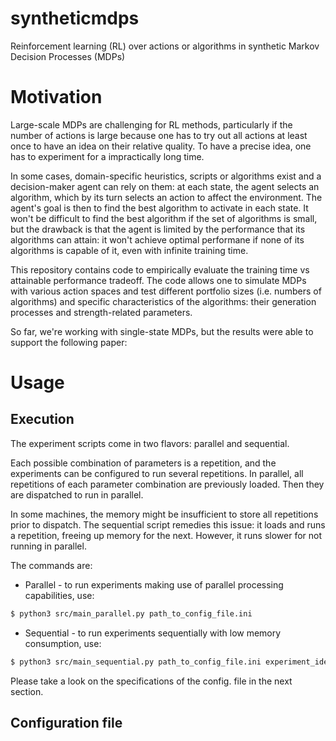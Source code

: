 # syntheticmdps
Reinforcement learning (RL) over actions or algorithms in synthetic Markov Decision Processes (MDPs)

# Motivation

Large-scale MDPs are challenging for RL methods, particularly if the number of actions is large because one has to try out all actions at least once to have an idea on their relative quality. To have a precise idea, one has to experiment for a impractically long time.

In some cases, domain-specific heuristics, scripts or algorithms exist and a decision-maker agent can rely on them: at each state, the agent selects an algorithm, which by its turn selects an action to affect the environment. 
The agent's goal is then to find the best algorithm to activate in each state.
It won't be difficult to find the best algorithm if the set of algorithms is small, but the drawback is that the agent is limited by the performance that its algorithms can attain: it won't achieve optimal performane if none of its algorithms is capable of it, even with infinite training time. 

This repository contains code to empirically evaluate the training time vs attainable performance tradeoff. The code allows one to simulate MDPs with various action spaces and test different portfolio sizes (i.e. numbers of algorithms) and specific characteristics of the algorithms: their generation processes and strength-related parameters.

So far, we're working with single-state MDPs, but the results were able to support the following paper: 

# Usage

## Execution
The experiment scripts come in two flavors: parallel and sequential.   

Each possible combination of parameters is a repetition, and the experiments can be configured to run several repetitions. 
In parallel, all repetitions of each parameter combination are previously loaded. Then they are dispatched to run in parallel.

In some machines, the memory might be insufficient to store all repetitions prior to dispatch. The sequential script remedies this issue: it loads and runs a repetition, freeing up memory for the next. However, it runs slower for not running in parallel.

The commands are:

- Parallel - to run experiments making use of parallel processing capabilities, use:
```bash
$ python3 src/main_parallel.py path_to_config_file.ini
```

- Sequential - to run experiments sequentially with low memory consumption, use:
```bash
$ python3 src/main_sequential.py path_to_config_file.ini experiment_identifier
```

Please take a look on the specifications of the config. file in the next section.

## Configuration file